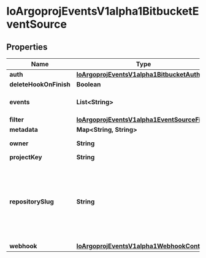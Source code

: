 

# IoArgoprojEventsV1alpha1BitbucketEventSource


## Properties

Name | Type | Description | Notes
------------ | ------------- | ------------- | -------------
**auth** | [**IoArgoprojEventsV1alpha1BitbucketAuth**](IoArgoprojEventsV1alpha1BitbucketAuth.md) |  |  [optional]
**deleteHookOnFinish** | **Boolean** |  |  [optional]
**events** | **List&lt;String&gt;** | Events this webhook is subscribed to. |  [optional]
**filter** | [**IoArgoprojEventsV1alpha1EventSourceFilter**](IoArgoprojEventsV1alpha1EventSourceFilter.md) |  |  [optional]
**metadata** | **Map&lt;String, String&gt;** |  |  [optional]
**owner** | **String** | Owner of the repository. |  [optional]
**projectKey** | **String** |  |  [optional]
**repositorySlug** | **String** | RepositorySlug is a URL-friendly version of a repository name, automatically generated by Bitbucket for use in the URL. |  [optional]
**webhook** | [**IoArgoprojEventsV1alpha1WebhookContext**](IoArgoprojEventsV1alpha1WebhookContext.md) |  |  [optional]



